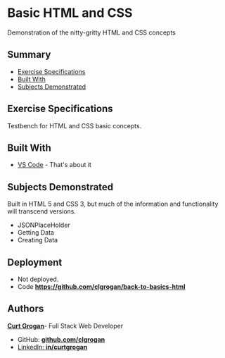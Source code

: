 # Basic HTML and CSS

Demonstration of the nitty-gritty HTML and CSS concepts

## Summary

- [Exercise Specifications](#exercise-specifications)
- [Built With](#built-with)
- [Subjects Demonstrated](#subjects-demonstrated)

## Exercise Specifications

Testbench for HTML and CSS basic concepts.

## Built With

- [VS Code](https://code.visualstudio.com/) - That's about it

## Subjects Demonstrated

Built in HTML 5 and CSS 3, but much of the information and functionality will transcend versions.

- JSONPlaceHolder
- Getting Data
- Creating Data

## Deployment

- Not deployed.
- Code **<a href="https://github.com/clgrogan/back-to-basics-html" target="_blank">https://github.com/clgrogan/back-to-basics-html</a>**

## Authors

**<a href="https://www.linkedin.com/in/curtgrogan/" target="_blank">Curt Grogan</a>**- Full Stack Web Developer

- GitHub: **<a href="https://github.com/clgrogan" target="_blank">github.com/clgrogan**
- LinkedIn: **<a href="https://www.linkedin.com/in/curtgrogan/" target="_blank">in/curtgrogan</a>**
